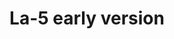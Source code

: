 ---
layout: product
title: "La-5 early version"
price: "2800" 
desc: "Plastična maketa"
img_path: "/assets/img/CP72014.jpg"
brand: "Clear Prop"
available: false
special_offer: false
new: true
soon: false
cat: "010000"
subcat: "014300"
subsubcat: "00"
sifra: "CP72014"
popular: false
---
